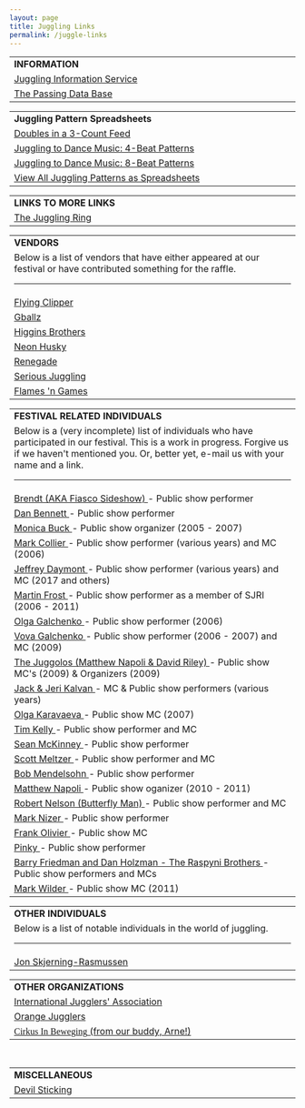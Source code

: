 ```yaml
---
layout: page
title: Juggling Links
permalink: /juggle-links
---
```


<table border="0" width="599" style="margin-bottom: 1em">
	<tr>
		<td width="591"><b>INFORMATION</b></td>
	</tr>
	<tr>
		<td width="591">
				<a href="http://www.juggling.org" target="_blank">
		Juggling Information Service</a>
		</td>
	</tr>
	<tr>
		<td width="591">
			<a href="http://www.passingdb.com/" target="_blank">
			The Passing Data Base</a>
		</td>
	</tr>
</table>

<table border="0" width="599" style="margin-bottom: 1em">
	<tr>
		<td width="591"><b>Juggling Pattern Spreadsheets</b></td>
	</tr>
	<tr>
		<td width="591">
			<a href="https://docs.google.com/spreadsheets/d/e/2PACX-1vRge0lSbMjKivE0FWsa_6Vua6hnFt8gd5w-kco-kcvpjHs2UXhHmgN2Kb1KEQh0ijYcnjlob7I0Jf2_/pubhtml?gid=0&single=true" target="_blank">
			Doubles in a 3-Count Feed</a>
		</td>
	</tr>
	<tr>
		<td width="591">
			<a href="https://docs.google.com/spreadsheets/d/e/2PACX-1vRge0lSbMjKivE0FWsa_6Vua6hnFt8gd5w-kco-kcvpjHs2UXhHmgN2Kb1KEQh0ijYcnjlob7I0Jf2_/pubhtml?gid=1859091553&single=true" target="_blank">
			Juggling to Dance Music: 4-Beat Patterns</a>
		</td>
	</tr>
	<tr>
		<td width="591">
			<a href="https://docs.google.com/spreadsheets/d/e/2PACX-1vRge0lSbMjKivE0FWsa_6Vua6hnFt8gd5w-kco-kcvpjHs2UXhHmgN2Kb1KEQh0ijYcnjlob7I0Jf2_/pubhtml?gid=2115561766&single=true" target="_blank">
			Juggling to Dance Music: 8-Beat Patterns</a>
		</td>
	</tr>
	<tr>
		<td width="591">
			<a href="https://docs.google.com/spreadsheets/d/1hoGUkGnZvTC00q0jXABqgocmc5BrIcxtOmzNMSuh9Bc/edit?usp=sharing" target="_blank">
			View All Juggling Patterns as Spreadsheets</a>
		</td>
	</tr>
</table>  

<table border="0" width="596" style="margin-bottom: 1em">
	<tr>
		<td width="588"><b>LINKS TO MORE LINKS</b></td>
	</tr>
	<tr>
		<td width="588">
		<a href="http://nav.webring.org/cgi-bin/navcgi?ring=ringjuggling;list" target="_blank">
		The Juggling Ring</a>
		</td>
	</tr>
</table>

<table border="0" width="596" style="margin-bottom: 1em">
	<tr>
		<td width="588">
			<b>
				VENDORS
			</b>
		</td>
	</tr>
	<tr>
		<td width="588">
			Below is a list of vendors that have either appeared at our festival or
			have contributed something for the raffle.
			<hr/>
		</td>
	</tr>
	<tr>
		<td width="588">
			<a href="http://flyingclipper.com/" target="_blank">
				Flying Clipper
			</a>
		</td>
	</tr>
	<tr>
		<td width="588">
			<a href="http://www.gballz.com/" target="_blank">
				Gballz
			</a>
		</td>
	</tr>
	<tr>
		<td width="588">
			<a href="http://www.higginsbrothers.com/" target="_blank">
				Higgins Brothers
			</a>
		</td>
	</tr>
	<tr>
		<td width="588">
			<a href="http://www.neonhusky.com/" target="_blank">
				Neon Husky
			</a>
		</td>
	</tr>
	<tr>
		<td width="588">
			<a href="http://www.renegadejuggling.com/" target="_blank">
				Renegade
			</a>
		</td>
	</tr>
	<tr>
		<td width="588">
			<a href="http://www.seriousjuggling.com/" target="_blank">
				Serious Juggling
			</a>
		</td>
	</tr>
	<tr>
		<td width="588">
			<a href="http://flamesngames.co.uk/" target="_blank">
				Flames 'n Games
			</a>
		</td>
	</tr>
</table>

<table border="0" width="595" style="margin-bottom: 1em">
	<tr>
		<td width="587"><b>FESTIVAL RELATED INDIVIDUALS</b></td>
	</tr>
	<tr>
		<td width="588">
			Below is a (very incomplete) list of individuals who have participated in 
			our festival.
			This is a work in progress. Forgive us if we haven't mentioned you.
			Or, better yet, e-mail us with your name and a link.
			<hr/>
		</td>
	</tr>
	<tr>
		<td width="587">
			<a href="http://www.geocities.com/fiascosideshow/" target="_blank">
				Brendt (AKA Fiasco Sideshow)
			</a>
			- Public show performer
		</td>
	</tr>
	<tr>
		<td width="587">
		<a href="http://danbennett.net/" target="_blank">
			Dan Bennett
		</a>
		- Public show performer
		</td>
	</tr>
	<tr>
		<td width="587">
		<a href="http://myspace.com/jugglergal" target="_blank">
			Monica Buck
		</a>
		- Public show organizer (2005 - 2007)
		</td>
	</tr>
	<tr>
		<td width="587">
		<a href="http://markcollier.com/" target="_blank">
			Mark Collier
		</a>
		- Public show performer (various years) and MC (2006)
		</td>
	</tr>
	<tr>
		<td width="587">
		<a href="http://www.daymont.com/" target="_blank">
			Jeffrey Daymont
		</a>
		- Public show performer (various years) and MC (2017 and others)
		</td>
	</tr>
	<tr>
		<td width="587">
		<a href="http://www.galchenko.com/" target="_blank">
			Martin Frost
		</a>
		- Public show performer as a member of SJRI (2006 - 2011)
		</td>
	</tr>
	<tr>
		<td width="587">
		<a href="http://www.galchenko.com/" target="_blank">
			Olga Galchenko
		</a>
		- Public show performer (2006)
		</td>
	</tr>
	<tr>
		<td width="587">
		<a href="http://www.galchenko.com/" target="_blank">
			Vova Galchenko
		</a>
		- Public show performer (2006 - 2007) and MC (2009)
		</td>
	</tr>
	<tr>
		<td width="587">
		<a href="http://www.thejuggolos.com/" target="_blank">
			The Juggolos (Matthew Napoli & David Riley)
		</a>
		- Public show MC's (2009) & Organizers (2009)
		</td>
	</tr>
	<tr>
		<td width="587">
		<a href="http://www.kalvan.net/" target="_blank">
			Jack & Jeri Kalvan
		</a>
		- MC & Public show performers (various years)
		</td>
	</tr>
	<tr>
		<td width="587">
		<a href="http://web.mac.com/olga_karavaeva/iWeb/OlgaKaravaeva/Home.html" target="_blank">
			Olga Karavaeva
		</a>
		- Public show MC (2007)
		</td>
	</tr>
	<tr>
		<td width="587">
		<a href="http://www.comedyindustries.com/bios/timk.html" target="_blank">
			Tim Kelly
		</a>
		- Public show performer and MC
		</td>
	</tr>
	<tr>
		<td width="587">
		<a href="http://www.seanmckinney.net/" target="_blank">
			Sean McKinney
		</a>
		- Public show performer
		</td>
	</tr>
	<tr>
		<td width="587">
		<a href="http://www.comedyindustries.com/bios/scottm.html" target="_blank">
			Scott Meltzer
		</a>
		- Public show performer and MC
		</td>
	</tr>
	<tr>
		<td width="587">
		<a href="http://damprabbit.com/" target="_blank">
			Bob Mendelsohn
		</a>
		- Public show performer
		</td>
	</tr>
	<tr>
		<td width="587">
		<a href="http://www.thejuggolos.com/" target="_blank">
			Matthew Napoli
		</a>
		- Public show oganizer (2010 - 2011)
		</td>
	</tr>
	<tr>
		<td width="587">
		<a href="http://www.butterflyman.com/" target="_blank">
			Robert Nelson (Butterfly Man)
		</a>
		- Public show performer and MC
		</td>
	</tr>
	<tr>
		<td width="587">
		<a href="http://active-media.com/nizer/index2.html" target="_blank">
			Mark Nizer
		</a>
		- Public show performer
		</td>
	</tr>
	<tr>
		<td width="587">
		<a href="http://www.funnyfrank.com/" target="_blank">
			Frank Olivier
		</a>
		- Public show MC
		</td>
	</tr>
	<tr>
		<td width="587">
		<a href="http://www.PinkyTheJuggler.com/" target="_blank">
			Pinky
		</a>
		- Public show performer
		</td>
	</tr>
	<tr>
		<td width="587">
		<a href="http://www.raspyni.com/" target="_blank">
			Barry Friedman and Dan Holzman - The Raspyni Brothers
		</a>
		- Public show performers and MCs
		</td>
	</tr>
	<tr>
		<td width="587">
		<a href="http://wilderjuggler.com/" target="_blank">
			Mark Wilder
		</a>
		- Public show MC (2011)
		</td>
	</tr>
</table>

<table border="0" width="595" style="margin-bottom: 1em">
	<tr>
		<td width="587"><b>OTHER INDIVIDUALS</b></td>
	</tr>
	<tr>
		<td width="588">
			Below is a list of notable individuals in the world of juggling.
			<hr/>
		</td>
	</tr>
	<tr>
		<td width="587"><a href="http://www.juggler.dk" target="_blank">Jon Skjerning-Rasmussen</a>
		</td>
	</tr>
</table>

<table border="0" width="595" style="margin-bottom: 1em">
	<tr>
		<td width="587"><b>OTHER ORGANIZATIONS</b></td>
	</tr>
	<tr>
		<td width="587"><a href="http://www.juggle.org/" target="_blank">
		International Jugglers' Association </a>
		</td>
	</tr>
	<tr>
		<td width="587"><a href="http://www.orangejugglers.com/" target="_blank">
		Orange Jugglers</a>
		</td>
	</tr>
	<tr>
		<td width="587"><a href="http://www.cirkusinbeweging.be/" target="_blank">
		<FONT face="comic sans ms" size=3>Cirkus In Beweging</FONT> (from our buddy, Arne!)</a>
		</td>
	</tr>
</table>
<br>
<table border="0" width="599">
	<tr>
		<td width="587">
			<b>
				MISCELLANEOUS
			</b>
		</td>
	</tr>
	<tr>
		<td width="591">
			<a href="http://www.devilsticking.org" target="_blank">
				Devil Sticking
			</a>
		</td>
	</tr>
</table>
